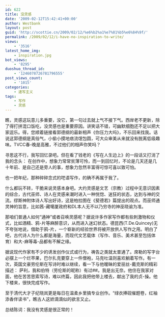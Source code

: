 ```yaml
---
id: 622
title: 没灵感
date: '2009-02-12T15:42:41+00:00'
author: Westbank
layout: post
guid: 'http://scottie.cn/2009/02/12/%e6%b2%a1%e7%81%b5%e6%84%9f/'
permalink: /2009/02/12/i-have-no-inspiration-to-write/
views:
    - '3516'
latest_home_img:
    - inspiration.jpg
bot_views:
    - '8295'
duoshuo_thread_id:
    - '1246078726781796555'
post_views_count:
    - '1015'
categories:
    - 速写主义
tags:
    - 写作
    - 灵感
---
```


瞧，灵感这玩意儿多重要，没它，第一句过去就上气不接下气。西岸老不更新，除了得打拼混口饭吃，没灵感也是重要原因。讲笑话不错，可幽默细胞还不足以把大家逗乐。得，您顺着链接看郭德纲的最新相声《你压力大吗》，不乐回来找我。话说这郭德纲是真俗气，小偷小摸地痞流氓包圆，可大众审美从来就没有脱离低级趣味。TVCC春-晚是高雅，不过他们的相声你笑吗？

寻思这不行，我写回忆录吧。但在看了钱老的《写在人生边上》的一段话又打消了我的念头：
在创作中，想象力常常贫薄可怜，而一到回忆时，不论是几天还是几十年前、是自己还是旁人的事，想象力忽然丰富得可惊可喜以致可怕。

也一把年纪，那种碎碎念式的呓语写作，的确不再属于我了。

什么都玩不转，干脆来说灵感本身吧。大约灵感是文艺（宗教）过程中无意识因素的综合，古代巫师、诗人在灵感来潮时进入一种恍惚、迷狂的状态，达到与神的交流。缪斯神附体诗人写出好诗，这是柏拉图在《斐德若》篇提出的观点。而巫师通灵神的旨意，比如茜-藏噶厦政府和DL本人无不以乃穷寺的神巫晓谕为准。

那咱们普通人如何“通神”或者召唤灵感呢？据说许多作家写作都有些刺激物和仪式，比如酒精、鸦-片等麻醉意识，从而进入迷幻状态。德昆西(T.De.Quincey)无不夸张地说，借助于鸦-片，一个崭新的经验世界将被开放供人写作之用。明白了吧，古代诗人为什么都是海量，而现代文艺载体（写作、音乐、美术甚至包括体育）和大-麻等毒-品都有不解之缘。

据说现代作家有不少的诱发创作仪式或行为，祷告之类就太普通了。席勒的写字台必摆上一个烂苹果，巴尔扎克要穿上一件僧袍，马克吐温则喜欢躺着写作。有一次，英国文豪劳伦斯在写诗时难以继续，看一下与他暧昧的爱丽丝-戴克斯的精彩描述：
萨利，我和伯特（劳伦斯的昵称）有过##。我是出无奈。他住在我家对面，他在苦苦思索写诗，难以终篇，因此我把他带上楼去，献出了我的贞-操。他下楼来，很快完成写作。

至于清代大才子纪晓岚更是每日在温柔乡里搞专业创作。“绿衣捧砚催题卷，红袖添香伴读书”，瞧古人这娇滴滴似的欲言又止。

总结陈词：我没有灵感是很正常的！